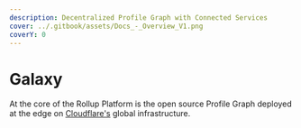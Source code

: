 ```yaml
---
description: Decentralized Profile Graph with Connected Services
cover: ../.gitbook/assets/Docs_-_Overview_V1.png
coverY: 0
---
```


# Galaxy

At the core of the Rollup Platform is the open source Profile Graph deployed at the edge on [Cloudflare's](https://www.cloudflare.com/en-gb/) global infrastructure.

